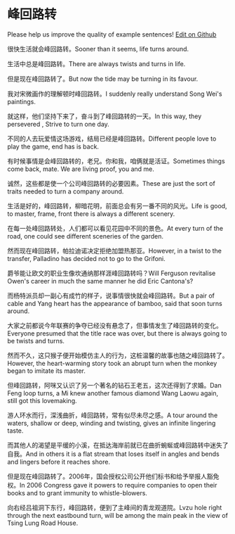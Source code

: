 # 峰回路转

Please help us improve the quality of example sentences! [Edit on Github](https://github.com/jiyushe/jiyu-example-sentence-source/blob/main/chinese/fenghuiluzhuan.md)

<p><span class="chinese">很快生活就会峰回路转。</span><span class="english">Sooner than it seems, life turns around.</span></p>

<p><span class="chinese">生活中总是峰回路转。</span><span class="english">There are always twists and turns in life.</span></p>

<p><span class="chinese">但是现在峰回路转了。</span><span class="english">But now the tide may be turning in its favour.</span></p>

<p><span class="chinese">我对宋微画作的理解顿时峰回路转。</span><span class="english">I suddenly really understand Song Wei's paintings.</span></p>

<p><span class="chinese">就这样，他们坚持下来了，奋斗到了峰回路转的一天。</span><span class="english">In this way, they persevered , Strive to turn one day.</span></p>

<p><span class="chinese">不同的人去玩爱情这场游戏，结局已经是峰回路转。</span><span class="english">Different people love to play the game, end has is back.</span></p>

<p><span class="chinese">有时候事情是会峰回路转的，老兄。你和我，咱俩就是活证。</span><span class="english">Sometimes things come back, mate. We are living proof, you and me.</span></p>

<p><span class="chinese">诚然，这些都是使一个公司峰回路转的必要因素。</span><span class="english">These are just the sort of traits needed to turn a company around.</span></p>

<p><span class="chinese">生活是好的，峰回路转，柳暗花明，前面总会有另一番不同的风光。</span><span class="english">Life is good, to master, frame, front there is always a different scenery.</span></p>

<p><span class="chinese">在每一处峰回路转处，人们都可以看见花园中不同的景色。</span><span class="english">At every turn of the road, one could see different sceneries of the garden.</span></p>

<p><span class="chinese">然而现在峰回路转，帕拉迪诺决定拒绝加盟热那亚。</span><span class="english">However, in a twist to the transfer, Palladino has decided not to go to the Grifoni.</span></p>

<p><span class="chinese">爵爷能让欧文的职业生像坎通纳那样涯峰回路转吗？</span><span class="english">Will Ferguson revitalise Owen's career in much the same manner he did Eric Cantona's?</span></p>

<p><span class="chinese">而杨特派员却一副心有成竹的样子，说事情很快就会峰回路转。</span><span class="english">But a pair of cable and Yang heart has the appearance of bamboo, said that soon turns around.</span></p>

<p><span class="chinese">大家之前都说今年联赛的争夺已经没有悬念了，但事情发生了峰回路转的变化。</span><span class="english">Everyone presumed that the title race was over, but there is always going to be twists and turns.</span></p>

<p><span class="chinese">然而不久，这只猴子便开始模仿主人的行为，这桩温馨的故事也随之峰回路转了。</span><span class="english">However, the heart-warming story took an abrupt turn when the monkey began to imitate its master.</span></p>

<p><span class="chinese">但峰回路转，阿咪又认识了另一个著名的钻石王老五，这次还得到了求婚。</span><span class="english">Dan Feng loop turns, a Mi knew another famous diamond Wang Laowu again, still got this lovemaking.</span></p>

<p><span class="chinese">游人环水而行，深浅曲折，峰回路转，常有似尽未尽之感。</span><span class="english">A tour around the waters, shallow or deep, winding and twisting, gives an infinite lingering taste.</span></p>

<p><span class="chinese">而其他人的渴望是平缓的小溪，在抵达海岸前就已在曲折蜿蜒或峰回路转中迷失了自我。</span><span class="english">And in others it is a flat stream that loses itself in angles and bends and lingers before it reaches shore.</span></p>

<p><span class="chinese">但是现在峰回路转了。2006年，国会授权公司公开他们标书和给予举报人豁免权。</span><span class="english">In 2006 Congress gave it powers to require companies to open their books and to grant immunity to whistle-blowers.</span></p>

<p><span class="chinese">向右经吕祖洞下东行，峰回路转，便到了主峰间的青龙观道院。</span><span class="english">Lvzu hole right through the next eastbound turn, will be among the main peak in the view of Tsing Lung Road House.</span></p>

